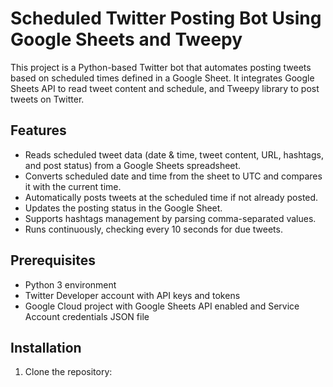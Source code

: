 # Scheduled Twitter Posting Bot Using Google Sheets and Tweepy

This project is a Python-based Twitter bot that automates posting tweets based on scheduled times defined in a Google Sheet. It integrates Google Sheets API to read tweet content and schedule, and Tweepy library to post tweets on Twitter.

## Features
- Reads scheduled tweet data (date & time, tweet content, URL, hashtags, and post status) from a Google Sheets spreadsheet.
- Converts scheduled date and time from the sheet to UTC and compares it with the current time.
- Automatically posts tweets at the scheduled time if not already posted.
- Updates the posting status in the Google Sheet.
- Supports hashtags management by parsing comma-separated values.
- Runs continuously, checking every 10 seconds for due tweets.

## Prerequisites
- Python 3 environment
- Twitter Developer account with API keys and tokens
- Google Cloud project with Google Sheets API enabled and Service Account credentials JSON file

## Installation
1. Clone the repository:
